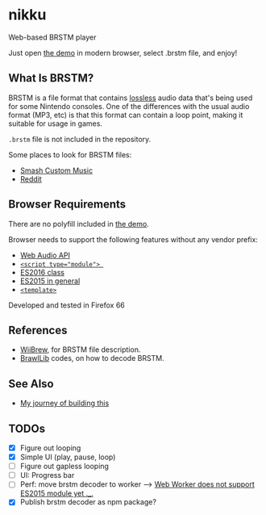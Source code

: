 # nikku

Web-based BRSTM player

Just open [the demo](https://kenrick95.github.io/nikku/) in modern browser, select .brstm file, and enjoy!

## What Is BRSTM?

BRSTM is a file format that contains [lossless](https://sound.stackexchange.com/a/40879) audio data that's being used for some Nintendo consoles. One of the differences with the usual audio format (MP3, etc) is that this format can contain a loop point, making it suitable for usage in games.

`.brstm` file is not included in the repository.

Some places to look for BRSTM files:

- [Smash Custom Music](http://smashcustommusic.com/)
- [Reddit](https://www.reddit.com/r/BRSTM/)

## Browser Requirements

There are no polyfill included in [the demo](https://kenrick95.github.io/nikku/).

Browser needs to support the following features without any vendor prefix:

- [Web Audio API](https://caniuse.com/#feat=audio-api)
- [`<script type="module"> `](https://caniuse.com/#feat=es6-module)
- [ES2016 class](https://caniuse.com/#feat=es6-class)
- [ES2015 in general](https://caniuse.com/#feat=es6)
- [`<template>`](https://caniuse.com/#feat=template)

Developed and tested in Firefox 66

## References

- [WiiBrew](https://wiibrew.org/wiki/BRSTM_file), for BRSTM file description.
- [BrawlLib](https://github.com/libertyernie/brawltools) codes, on how to decode BRSTM.

## See Also

- [My journey of building this](https://blog.kenrick95.org/2019/04/nikku/)

## TODOs

- [x] Figure out looping
- [x] Simple UI (play, pause, loop)
- [ ] Figure out gapless looping
- [ ] UI: Progress bar
- [ ] Perf: move brstm decoder to worker --> [Web Worker does not support ES2015 module yet ._.](https://stackoverflow.com/a/45578811/917957)
- [x] Publish brstm decoder as npm package?
